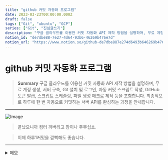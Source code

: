 ```yaml
---
title: "github 커밋 자동화 프로그램"
date: 2023-03-23T00:00:00.000Z
draft: false
tags: ["Git", "ubuntu", "GCP"]
series: ["Git", "진심글쓰기"]
description: "구글 클라우드를 이용한 커밋 자동화 API 제작 방법을 설명하며, 무료 계정 생성, 서버 구축, Git 설치 및 로그인, 자동 커밋 스크립트 작성, GitHub 토큰 발급, 스크립트 스케줄링, 파일 생성 매크로 제작 등을 포함합니다. 최종적으로 하루에 한 번 자동으로 커밋하는 서버 API를 완성하는 과정을 안내합니다."
notion_id: "de7dbe88-7e27-4d64-93b6-46269b476e7d"
notion_url: "https://www.notion.so/github-de7dbe887e274d6493b646269b476e7d"
---
```


# github 커밋 자동화 프로그램

> **Summary**
> 구글 클라우드를 이용한 커밋 자동화 API 제작 방법을 설명하며, 무료 계정 생성, 서버 구축, Git 설치 및 로그인, 자동 커밋 스크립트 작성, GitHub 토큰 발급, 스크립트 스케줄링, 파일 생성 매크로 제작 등을 포함합니다. 최종적으로 하루에 한 번 자동으로 커밋하는 서버 API를 완성하는 과정을 안내합니다.

---

![Image](https://github.blog/wp-content/uploads/2020/08/87471037-50ad3c80-c5e3-11ea-9f1b-7963f4615b28.png?fit=1200,630)


> 끝났으니까 컴터 꺼버리고 잠이나 주무십쇼.

> 이제 하루1커밋을 깜빡해도 좋습니다.








---



<details>
<summary>메모</summary>


## Q. Crantab을 수정해도 초기화가 안됩니다

🔗 [https://ciksiti.com/ko/chapters/3128-troubleshooting-crontab-not-running--linux-hint](https://ciksiti.com/ko/chapters/3128-troubleshooting-crontab-not-running--linux-hint)

🔗 [https://shlee0882.tistory.com/270](https://shlee0882.tistory.com/270)

## Q. cd /path/to/your/repo 에는 어떤 경로를 넣어야 합니까?

`**/path/to/your/repo**`는 당신이 클론한 레포지토리의 경로를 입력하시면 됩니다. 예를 들어, 만약 당신이 레포지토리를 `**/home/user/my-repo**`경로에 클론했다면, `**/path/to/your/repo**`대신 `**/home/user/my-repo **`를 입력하시면 됩니다.

## Q. 6시간마다 commit.SH를 한번씩 자동커밋하는 방법은 무엇일까요?

crontab을 이용하면 매 시간마다 스크립트 파일을 실행할 수 있습니다. 6시간마다 실행하려면 다음과 같이 설정하면 됩니다.

```plain text
0 */6 * * * /path/to/commit.sh

```

[위 설정은 매 시간 0분에 스크립트 파일을 실행하며, 실행 주기는 6시간입니다](https://m.blog.naver.com/shino1025/221432633410)

## Q. git push -f origin main git add . git commit -m "edit on SSH" 를 순차적으로 입력했습니다. 하지만 다음과 같은 에러 메시지를 받았습니다. On branch main Your branch is up to date with 'origin/main'. nothing to commit, working tree clean 어떻게 해결해야하나요?

에러 메시지를 보면 "nothing to commit, working tree clean"이라는 메시지가 나타납니다. 이는 현재 로컬 저장소의 변경 사항이 없다는 것을 의미합니다.

따라서, `**git add .**` 명령어를 실행하여 변경 사항을 추가한 후, `**git commit -m "edit on SSH"**` 명령어를 실행하여 변경 사항을 커밋해야 합니다.

만약 이전에 이미 커밋을 했다면, `**git push -f origin main**` 명령어를 실행하여 원격 저장소에 변경 사항을 강제로 push할 수 있습니다.

## Q. 간단하게 vi를 이용해 text.txt 를 추가시켰습니다. 이제 이 변경사항을 GCD SSH에서 push하고 commit하는 일련의 과정을 정리해 주십시오.

변경 사항을 추가한 후, 다음과 같은 명령어를 실행하여 변경 사항을 커밋하고 원격 저장소에 push할 수 있습니다.

```plain text
git add text.txt
git commit -m "Add text.txt"
git push origin main

```

## Q. 단순 코드 실행으로 일정 주기 파일 생성 스크립트

```plain text
nano random.sh
```

- nano 편집기가 실행됩니다.
- 다음과 같은 스크립트를 작성합니다.
```plain text
#!/bin/bash
while true
do
  filename=$(date '+%Y-%m-%d_%H-%M-%S').txt
  touch /path/to/directory/$filename
  sleep 3600
done
```

  이 스크립트는 while 루프를 사용하여 무한히 실행됩니다. 루프 내에서는 현재 날짜와 시간을 사용하여 파일 이름을 생성하고 touch 명령어를 사용하여 해당 파일을 생성합니다. 그런 다음 sleep 명령어를 사용하여 1시간 동안 대기합니다.

  위의 스크립트에서 /path/to/directory/ 부분은 생성하려는 파일이 저장될 디렉토리 경로로 변경해주시면 됩니다.

- Ctrl + X를 눌러서 저장하고 나옵니다.
1. 스크립트를 실행합니다.
  - 다음 명령어를 입력하여 스크립트를 실행합니다.
```plain text
bash random.sh &
```


## Q. 스크립트가 실행되고 있다는것을 확인하는 방법

스크립트가 실행되고 있는지 확인하는 방법은 다음과 같습니다.

1. 터미널에서 다음 명령어를 입력합니다.
```plain text
ps aux | grep random.sh
```

1. 실행 중인 스크립트의 PID를 확인합니다.
1. 스크립트를 중지하려면 다음 명령어를 입력합니다.
```plain text
kill -9 PID
```

위의 명령어에서 PID는 실행 중인 스크립트의 PID 번호입니다.


[r](http://script.sh/)andom.sh 라는 이름을 가진 프로세스를 전부 종료하는방법

현재 실행 중인 스크립트가 3개인 것 같습니다. 이 경우에는 다음 명령어를 사용하여 모든 스크립트를 종료할 수 있습니다.

```plain text
pkill -f random.sh
```

위의 명령어는 "random.sh"라는 이름을 가진 모든 프로세스를 종료합니다.

이상입니다. 도움이 되었길 바랍니다!

## Q. [README.md](http://readme.md/) 파일을 자동으로 작성하는 방법

네, 있습니다. 아래와 같이 script.sh 파일을 생성하고 코드를 저장한 후에 `**bash script.sh**` 명령어를 입력하면 됩니다.

```plain text
#!/bin/bash

while true
do
    echo "$(date) - $(openssl rand -hex 12)" >> README.md
    sleep 600
done

```

위 코드에서 `**openssl rand -hex 12**` 부분이 랜덤한 문자열을 생성하는 부분입니다. 이 부분을 수정하면 원하는 길이와 형태의 랜덤 문자열을 생성할 수 있습니다.

위 코드를 실행하기 전에 `**openssl**` 이 설치되어 있어야 합니다. 만약 설치되어 있지 않다면 아래 명령어로 설치할 수 있습니다.


아마 설치되어있을겁니다

```plain text
sudo apt-get install openssl
```

위 코드를 실행하기 위해서는 `**README.md**` 파일이 이미 존재해야 합니다. 만약 존재하지 않는다면 아래 명령어로 파일을 생성할 수 있습니다.

```plain text
touch README.md
```

만약 같은 폴더에 존재한다면 아래와 같이 상대경로로 표기할 수 있습니다.

```plain text
#!/bin/bash

while true
do
    echo "$(date) - $(openssl rand -hex 12)" >> ./README.md
    sleep 600
done
```


### 여기서 마크업 언어로 줄바꿈까지 넣으려면 코드를 다음과 같이 수정해준다

```shell
#!/bin/bash

while true
do
    echo "$(date) - $(openssl rand -hex 5) $(echo -e "<br/>")">> ./README.md
    sleep 3600
done
```



`#!/bin/bash echo "$(date) - $(openssl rand -hex 5) $(echo -e "<br/>")">> ./README.md` 해당 코드를 가진 [`autoWriteREADME.md`](http://autowritereadme.md/) 파일을 `crontab -e` 에서 `*/5 * * * * /home/thquddnr123/AutoCommit/decreaseGuilty/autoWriteREADME.sh `를 작성해여 5분마다 코드를 실행하려고 합니다. [README.md](http://readme.md/) 와 [autoWriteREADME.sh](http://autowritereadme.sh/) 둘 다 chmod +x 로 권한을 준 상태입니다. 하지만 시간이 되어도 README.md가 업데이트되지 않습니다. 하지만 bash [autoWriteREADME.sh](http://autowritereadme.sh/) 로 직접 실행하면 코드는 정상적으로 작동됩니다. 저는 자동으로 5분마다 실행되는 코드를 작성하고싶습니다. 어떻게 해야합니까?


해당 코드가 crontab에서 실행되지 않는 이유는 환경 변수 문제일 가능성이 높습니다. crontab에서는 일반적으로 사용자의 환경 변수를 사용하지 않기 때문입니다. 따라서 해당 스크립트 파일에서 사용하는 환경 변수를 직접 지정해주어야 합니다. 예를 들어, 다음과 같이 스크립트 파일을 수정하시면 됩니다:

```shell
#!/bin/bash
source /home/thquddnr123/.bashrc
cd /home/thquddnr123/AutoCommit/decreaseGuilty/
echo "$(date) - $(openssl rand -hex 5) $(echo -e "<br/>")">> ./README.md

```

위와 같이 수정하시면 crontab에서도 정상적으로 실행될 것입니다.


</details>

